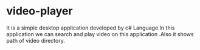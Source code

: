 # video-player
It is a simple desktop application developed by c# Language.In this application we can search and play video on this application .Also it shows path of video directory.
